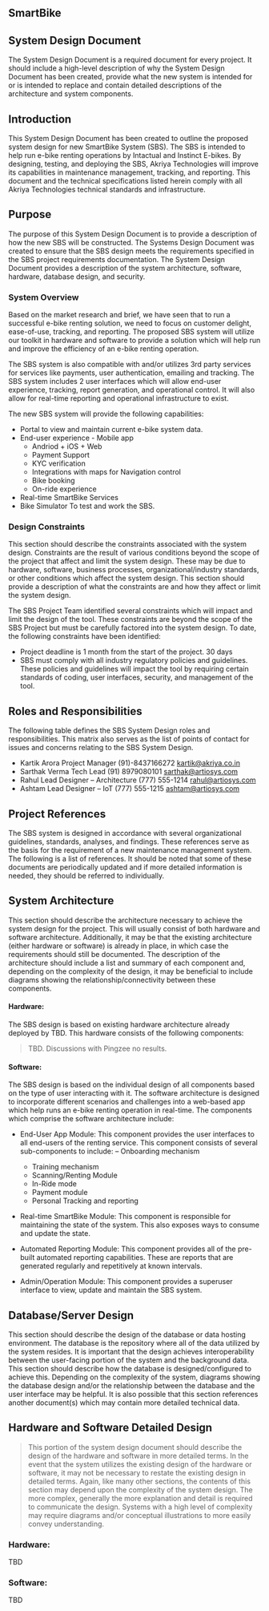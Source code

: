 ## SmartBike
## System Design Document

The System Design Document is a required document for every project. It should include a high-level description of why the System Design Document has been created, provide what the new system is intended for or is intended to replace and contain detailed descriptions of the architecture and system components.

## Introduction

This System Design Document has been created to outline the proposed system design for new SmartBike System (SBS). The SBS is intended to help run e-bike renting operations by Intactual and Instinct E-bikes. By designing, testing, and deploying the SBS, Akriya Technologies will improve its capabilities in maintenance management, tracking, and reporting. This document and the technical specifications listed herein comply with all Akriya Technologies technical standards and infrastructure.

## Purpose

The purpose of this System Design Document is to provide a description of how the new SBS will be constructed. The Systems Design Document was created to ensure that the SBS design meets the requirements specified in the SBS project requirements documentation. The System Design Document provides a description of the system architecture, software, hardware, database design, and security.

### System Overview

Based on the market research and brief, we have seen that to run a successful e-bike renting solution, we need to focus on customer delight, ease-of-use, tracking, and reporting. The proposed SBS system will utilize our toolkit in hardware and software to provide a solution which will help run and improve the efficiency of an e-bike renting operation.

The SBS system is also compatible with and/or utilizes 3rd party services for services like payments, user authentication, emailing and tracking. The SBS system includes 2 user interfaces which will allow end-user experience, tracking, report generation, and operational control. It will also allow for real-time reporting and operational infrastructure to exist.

The new SBS system will provide the following capabilities:

* Portal to view and maintain current e-bike system data.
* End-user experience - Mobile app
    * Andriod + iOS + Web
    * Payment Support
    * KYC verification
    * Integrations with maps for Navigation control
    * Bike booking
    * On-ride experience
* Real-time SmartBike Services
* Bike Simulator
To test and work the SBS.

### Design Constraints

This section should describe the constraints associated with the system design. Constraints are the result of various conditions beyond the scope of the project that affect and limit the system design. These may be due to hardware, software, business processes, organizational/industry standards, or other conditions which affect the system design. This section should provide a description of what the constraints are and how they affect or limit the system design.

The SBS Project Team identified several constraints which will impact and limit the design of the tool. These constraints are beyond the scope of the SBS Project but must be carefully factored into the system design. To date, the following constraints have been identified:

* Project deadline is 1 month from the start of the project. 30 days
* SBS must comply with all industry regulatory policies and guidelines. These policies and guidelines will impact the tool by requiring certain standards of coding, user interfaces, security, and management of the tool.

## Roles and Responsibilities

The following table defines the SBS System Design roles and responsibilities. This matrix also serves as the list of points of contact for issues and concerns relating to the SBS System Design.

* Kartik Arora     Project Manager     (91)-8437166272     kartik@akriya.co.in
* Sarthak Verma     Tech Lead    (91) 8979080101     sarthak@artiosys.com
* Rahul     Lead Designer – Architecture     (777) 555-1214     rahul@artiosys.com
* Ashtam     Lead Designer – IoT     (777) 555-1215     ashtam@artiosys.com

## Project References

The SBS system is designed in accordance with several organizational guidelines, standards, analyses, and findings. These references serve as the basis for the requirement of a new maintenance management system. The following is a list of references. It should be noted that some of these documents are periodically updated and if more detailed information is needed, they should be referred to individually.



## System Architecture

This section should describe the architecture necessary to achieve the system design for the project. This will usually consist of both hardware and software architecture. Additionally, it may be that the existing architecture (either hardware or software) is already in place, in which case the requirements should still be documented. The description of the architecture should include a list and summary of each component and, depending on the complexity of the design, it may be beneficial to include diagrams showing the relationship/connectivity between these components.

#### Hardware:

The SBS design is based on existing hardware architecture already deployed by TBD. This hardware consists of the following components:

> TBD. Discussions with Pingzee no results. 

#### Software:

The SBS design is based on the individual design of all components based on the type of user interacting with it. The software architecture is designed to incorporate different scenarios and challenges into a web-based app which help runs an e-bike renting operation in real-time. The components which comprise the software architecture include:

* End-User App Module: This component provides the user interfaces to all end-users of the renting service. This component consists of several sub-components to include:
    – Onboarding mechanism
    - Training mechanism
    - Scanning/Renting Module
    - In-Ride mode
    - Payment module
    - Personal Tracking and reporting
    
* Real-time SmartBike Module: This component is responsible for maintaining the state of the system. This also exposes ways to consume and update the state.

* Automated Reporting Module: This component provides all of the pre-built automated reporting capabilities. These are reports that are generated regularly and repetitively at known intervals.

* Admin/Operation Module: This component provides a superuser interface to view, update and maintain the SBS system. 


## Database/Server Design

This section should describe the design of the database or data hosting environment. The database is the repository where all of the data utilized by the system resides. It is important that the design achieves interoperability between the user-facing portion of the system and the background data. This section should describe how the database is designed/configured to achieve this. Depending on the complexity of the system, diagrams showing the database design and/or the relationship between the database and the user interface may be helpful. It is also possible that this section references another document(s) which may contain more detailed technical data.


## Hardware and Software Detailed Design
> This portion of the system design document should describe the design of the hardware and software in more detailed terms. In the event that the system utilizes the existing design of the hardware or software, it may not be necessary to restate the existing design in detailed terms. Again, like many other sections, the contents of this section may depend upon the complexity of the system design. The more complex, generally the more explanation and detail is required to communicate the design. Systems with a high level of complexity may require diagrams and/or conceptual illustrations to more easily convey understanding.

### Hardware:

TBD

### Software:

TBD